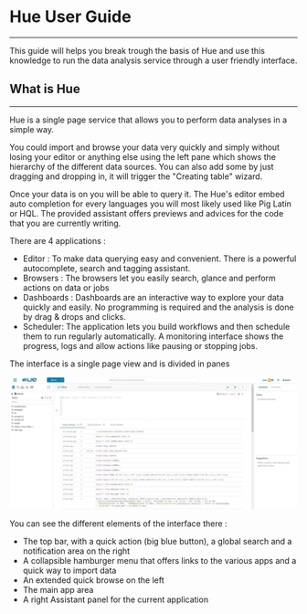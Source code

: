 # Hue User Guide

------

This guide will helps you break trough the basis of Hue and use this knowledge to run the data analysis service through a user friendly interface.

## What is Hue

------

Hue is a single page service that allows you to perform data analyses in a simple way. 

You could import and browse your data very quickly and simply without losing your editor or anything else using the left pane which shows the hierarchy of the different data sources. You can also add some by just dragging and dropping in, it will trigger the "Creating table" wizard.

Once your data is on you will be able to query it. The Hue's editor embed auto completion for every languages you will most likely used like Pig Latin or HQL. The provided assistant offers previews and advices for the code that you are currently writing.

There are 4 applications :

- Editor : To make data querying easy and convenient. There is a powerful autocomplete, search and tagging assistant.
- Browsers : The browsers let you easily search, glance and perform actions on data or jobs 
- Dashboards : Dashboards are an interactive way to explore your data quickly and easily. No programming is required and the analysis is done by drag & drops and clicks.
- Scheduler: The application lets you build workflows and then schedule them to run regularly automatically. A monitoring interface shows the progress, logs and allow actions like pausing or stopping jobs.

The interface is a single page view and is divided in panes

![hue-what-is](img/hue-what-is.jpg)

You can see the different elements of the interface there :

- The top bar, with a quick action (big blue button), a global search and a notification area on the right
- A collapsible hamburger menu that offers links to the various apps and a quick way to import data
- An extended quick browse on the left
- The main app area
- A right Assistant panel for the current application


